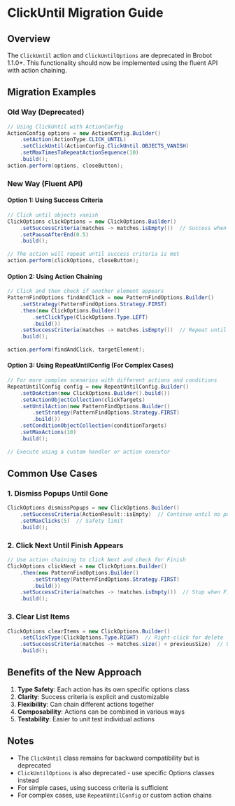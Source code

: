 # ClickUntil Migration Guide

## Overview
The `ClickUntil` action and `ClickUntilOptions` are deprecated in Brobot 1.1.0+. This functionality should now be implemented using the fluent API with action chaining.

## Migration Examples

### Old Way (Deprecated)
```java
// Using ClickUntil with ActionConfig
ActionConfig options = new ActionConfig.Builder()
    .setAction(ActionType.CLICK_UNTIL)
    .setClickUntil(ActionConfig.ClickUntil.OBJECTS_VANISH)
    .setMaxTimesToRepeatActionSequence(10)
    .build();
action.perform(options, closeButton);
```

### New Way (Fluent API)

#### Option 1: Using Success Criteria
```java
// Click until objects vanish
ClickOptions clickOptions = new ClickOptions.Builder()
    .setSuccessCriteria(matches -> matches.isEmpty())  // Success when no matches
    .setPauseAfterEnd(0.5)
    .build();
    
// The action will repeat until success criteria is met
action.perform(clickOptions, closeButton);
```

#### Option 2: Using Action Chaining
```java
// Click and then check if another element appears
PatternFindOptions findAndClick = new PatternFindOptions.Builder()
    .setStrategy(PatternFindOptions.Strategy.FIRST)
    .then(new ClickOptions.Builder()
        .setClickType(ClickOptions.Type.LEFT)
        .build())
    .setSuccessCriteria(matches -> matches.isEmpty())  // Repeat until vanished
    .build();
    
action.perform(findAndClick, targetElement);
```

#### Option 3: Using RepeatUntilConfig (For Complex Cases)
```java
// For more complex scenarios with different actions and conditions
RepeatUntilConfig config = new RepeatUntilConfig.Builder()
    .setDoAction(new ClickOptions.Builder().build())
    .setActionObjectCollection(clickTargets)
    .setUntilAction(new PatternFindOptions.Builder()
        .setStrategy(PatternFindOptions.Strategy.FIRST)
        .build())
    .setConditionObjectCollection(conditionTargets)
    .setMaxActions(10)
    .build();
    
// Execute using a custom handler or action executor
```

## Common Use Cases

### 1. Dismiss Popups Until Gone
```java
ClickOptions dismissPopups = new ClickOptions.Builder()
    .setSuccessCriteria(ActionResult::isEmpty)  // Continue until no popups found
    .setMaxClicks(5)  // Safety limit
    .build();
```

### 2. Click Next Until Finish Appears
```java
// Use action chaining to click Next and check for Finish
ClickOptions clickNext = new ClickOptions.Builder()
    .then(new PatternFindOptions.Builder()
        .setStrategy(PatternFindOptions.Strategy.FIRST)
        .build())
    .setSuccessCriteria(matches -> !matches.isEmpty())  // Stop when Finish found
    .build();
```

### 3. Clear List Items
```java
ClickOptions clearItems = new ClickOptions.Builder()
    .setClickType(ClickOptions.Type.RIGHT)  // Right-click for delete
    .setSuccessCriteria(matches -> matches.size() < previousSize)  // Until list shrinks
    .build();
```

## Benefits of the New Approach

1. **Type Safety**: Each action has its own specific options class
2. **Clarity**: Success criteria is explicit and customizable
3. **Flexibility**: Can chain different actions together
4. **Composability**: Actions can be combined in various ways
5. **Testability**: Easier to unit test individual actions

## Notes

- The `ClickUntil` class remains for backward compatibility but is deprecated
- `ClickUntilOptions` is also deprecated - use specific Options classes instead
- For simple cases, using success criteria is sufficient
- For complex cases, use `RepeatUntilConfig` or custom action chains